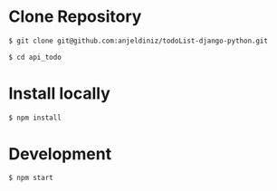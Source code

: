 
# Clone Repository
```bash
$ git clone git@github.com:anjeldiniz/todoList-django-python.git
```
```bash
$ cd api_todo
```
# Install locally
```bash
$ npm install
```
# Development
```bash
$ npm start
```